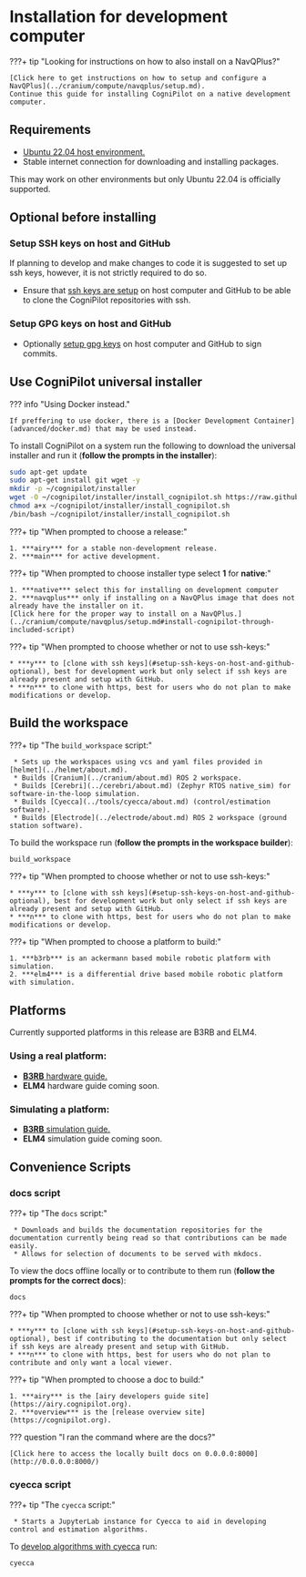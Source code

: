 # Installation for development computer

???+ tip "Looking for instructions on how to also install on a NavQPlus?"
    
    [Click here to get instructions on how to setup and configure a NavQPlus](../cranium/compute/navqplus/setup.md).
    Continue this guide for installing CogniPilot on a native development computer.

## Requirements

* [Ubuntu 22.04 host environment.](https://ubuntu.com/download/desktop)
* Stable internet connection for downloading and installing packages.

This may work on other environments but only Ubuntu 22.04 is officially supported.

## Optional before installing
### Setup SSH keys on host and GitHub

If planning to develop and make changes to code it is suggested to set up ssh keys, however, it is not strictly required to do so.

* Ensure that [ssh keys are setup](https://docs.github.com/en/authentication/connecting-to-github-with-ssh) on host computer and GitHub to be able to clone the CogniPilot repositories with ssh.

### Setup GPG keys on host and GitHub

* Optionally [setup gpg keys](https://docs.github.com/articles/generating-a-gpg-key/) on host computer and GitHub to sign commits.

## Use CogniPilot universal installer
??? info "Using Docker instead."

    If preffering to use docker, there is a [Docker Development Container](advanced/docker.md) that may be used instead.

To install CogniPilot on a system run the following to download the universal installer and run it (**follow the prompts in the installer**):

```bash
sudo apt-get update
sudo apt-get install git wget -y
mkdir -p ~/cognipilot/installer
wget -O ~/cognipilot/installer/install_cognipilot.sh https://raw.githubusercontent.com/CogniPilot/helmet/main/install/install_cognipilot.sh
chmod a+x ~/cognipilot/installer/install_cognipilot.sh
/bin/bash ~/cognipilot/installer/install_cognipilot.sh
```

???+ tip "When prompted to choose a release:"

    1. ***airy*** for a stable non-development release.
    2. ***main*** for active development.

???+ tip "When prompted to choose installer type select **1** for **native**:"

    1. ***native*** select this for installing on development computer
    2. ***navqplus*** only if installing on a NavQPlus image that does not already have the installer on it.
    [Click here for the proper way to install on a NavQPlus.](../cranium/compute/navqplus/setup.md#install-cognipilot-through-included-script)

???+ tip "When prompted to choose whether or not to use ssh-keys:"

    * ***y*** to [clone with ssh keys](#setup-ssh-keys-on-host-and-github-optional), best for development work but only select if ssh keys are already present and setup with GitHub.
    * ***n*** to clone with https, best for users who do not plan to make modifications or develop.


## Build the workspace

???+ tip "The `build_workspace` script:"

     * Sets up the workspaces using vcs and yaml files provided in [helmet](../helmet/about.md).
     * Builds [Cranium](../cranium/about.md) ROS 2 workspace.
     * Builds [Cerebri](../cerebri/about.md) (Zephyr RTOS native_sim) for software-in-the-loop simulation.
     * Builds [Cyecca](../tools/cyecca/about.md) (control/estimation software).
     * Builds [Electrode](../electrode/about.md) ROS 2 workspace (ground station software).

To build the workspace run (**follow the prompts in the workspace builder**):

```bash
build_workspace
```

???+ tip "When prompted to choose whether or not to use ssh-keys:"

    * ***y*** to [clone with ssh keys](#setup-ssh-keys-on-host-and-github-optional), best for development work but only select if ssh keys are already present and setup with GitHub.
    * ***n*** to clone with https, best for users who do not plan to make modifications or develop.

???+ tip "When prompted to choose a platform to build:"
    
    1. ***b3rb*** is an ackermann based mobile robotic platform with simulation.
    2. ***elm4*** is a differential drive based mobile robotic platform with simulation.


## Platforms

Currently supported platforms in this release are B3RB and ELM4.

### Using a real platform:

* [**B3RB** hardware guide.](../reference_systems/b3rb/setup.md)
* **ELM4** hardware guide coming soon.

### Simulating a platform:

* [**B3RB** simulation guide.](../reference_systems/b3rb/simulation.md)
* **ELM4** simulation guide coming soon.

## Convenience Scripts
### docs script

???+ tip "The `docs` script:"

     * Downloads and builds the documentation repositories for the documentation currently being read so that contributions can be made easily.
     * Allows for selection of documents to be served with mkdocs.

To view the docs offline locally or to contribute to them run (**follow the prompts for the correct docs**):

```bash
docs
```

???+ tip "When prompted to choose whether or not to use ssh-keys:"

    * ***y*** to [clone with ssh keys](#setup-ssh-keys-on-host-and-github-optional), best if contributing to the documentation but only select if ssh keys are already present and setup with GitHub.
    * ***n*** to clone with https, best for users who do not plan to contribute and only want a local viewer.

???+ tip "When prompted to choose a doc to build:"
    
    1. ***airy*** is the [airy developers guide site](https://airy.cognipilot.org).
    2. ***overview*** is the [release overview site](https://cognipilot.org).

??? question "I ran the command where are the docs?"

    [Click here to access the locally built docs on 0.0.0.0:8000](http://0.0.0.0:8000/)


### cyecca script

???+ tip "The `cyecca` script:"

     * Starts a JupyterLab instance for Cyecca to aid in developing control and estimation algorithms.

To [develop algorithms with cyecca](../tools/cyecca/about.md) run:

```bash
cyecca
```
